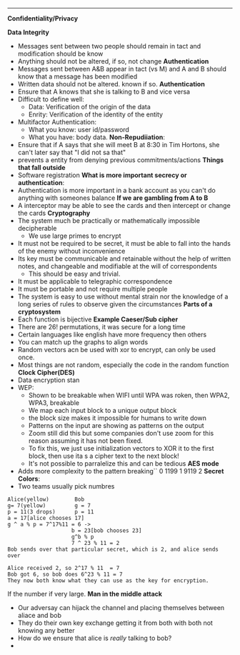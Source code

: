 ****
**Confidentiality/Privacy**

**Data Integrity**
- Messages sent between two people should remain in tact and modification should be know
- Anything should not be altered, if so, not change
**Authentication**
- Messages sent between A&B appear in tact (vs M) and A and B should know that a message has been modified
- Written data should not be altered. known if so.
**Authentication**
- Ensure that A knows that she is talking to B and vice versa
- Difficult to define well:
	- Data: Verification of the origin of the data
	- Enrity: Verification of the identity of the entity
- Multifactor Authentication:
	- What you know: user id/password
	- What you have: body data.
**Non-Repudiiation**:
- Ensure that if A says that she will meet B at 8:30 in Tim Hortons, she can't later say that "I did not sa that"
- prevents a entity from denying previous commitments/actions
**Things that fall outside**
- Software registration
**What is more important secrecy or authentication**:
- Authentication is more important in a bank account as you can't do anything with someones balance
**If we are gambling from A to B**
- A interceptor may be able to see the cards and then intercept or change the cards
**Cryptography**
- The system much be practically or mathematically impossible decipherable
	- We use large primes to encrypt
- It must not be required to be secret, it must be able to fall into the hands of the enemy without inconvenience
- Its key must be communicable and retainable without the help of written notes, and changeable and modifiable at the will of correspondents
	- This should be easy and trivial.
- It must be applicable to telegraphic correspondence
- It must be portable and not require multiple people
- The system is easy to use without mental strain nor the knowledge of a long series of rules to observe given the circumstances
**Parts of a cryptosystem**
- Each function is bijective
**Example Caeser/Sub cipher**
- There are 26! permutations, it was secure for a long time
- Certain languages like english have more frequency then others
- You can match up the graphs to align words
- Random vectors acn be used with xor to encrypt, can only be used once.
- Most things are not random, especially the code in the random function
**Clock Cipher(DES)**
- Data encryption stan
- WEP:
	- Shown to be breakable when WIFI until WPA was roken, then WPA2, WPA3, breakable
	- We map each input block to a unique output block
	- the block size makes it impossible for humans to write down 
	- Patterns on the input are showing as patterns on the output
	- Zoom still did this but some companies don't use zoom for this reason assuming it has not been fixed.
	- To fix this, we just use initialization vectors to XOR it to the first block, then use ita s a cipher text to the next block!
	- It's not possible to parralelize this and can be tedious
**AES mode**
- Adds more complexity to the pattern breaking``
0 1199
1 9119
2 
**Secret Colors**:
- Two teams usually pick numbres
```
Alice(yellow)        Bob
g= 7(yellow)         g = 7         
p = 11(3 drops)      p = 11
a = 17[alice chooses 17]
g ^ a % p = 7^17%11 = 6 ->
					b = 23[bob chooses 23]
					g^b % p 
					7 ^ 23 % 11 = 2 
Bob sends over that particular secret, which is 2, and alice sends over

Alice received 2, so 2^17 % 11  = 7
Bob got 6, so bob does 6^23 % 11 = 7
They now both know what they can use as the key for encryption.
```
If the number if very large.
**Man in the middle attack**
- Our adversay can hijack the channel and placing themselves between aliace and bob
- They do their own key exchange getting it from both with both not knowing any better
- How do we ensure that alice is *really* talking to bob?
- 